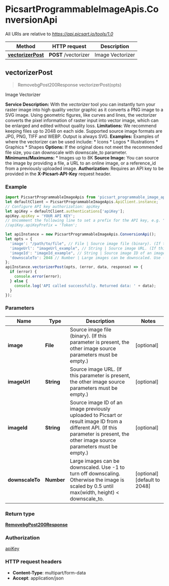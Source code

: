 # PicsartProgrammableImageApis.ConversionApi

All URIs are relative to *https://api.picsart.io/tools/1.0*

Method | HTTP request | Description
------------- | ------------- | -------------
[**vectorizerPost**](ConversionApi.md#vectorizerPost) | **POST** /vectorizer | Image Vectorizer



## vectorizerPost

> RemovebgPost200Response vectorizerPost(opts)

Image Vectorizer

**Service Description:**   With the *vectorizer* tool you can instantly turn your raster image into high quality vector graphic as it converts a PNG image to a SVG image.   Using geometric figures, like curves and lines, the vectorizer converts the pixel information of raster input into vector image, which can be enlarged and edited without quality loss.  **Limitations:** We recommend keeping files up to 2048 on each side. Supported source image formats are JPG, PNG, TIFF and WEBP. Output is always SVG.  **Examples:** Examples of where the vectorizer can be used include:   * Icons   * Logos   * Illustrations   * Graphics   * Shapes  **Options:** If the original does not meet the recommended file size, you can downscale with downscale_to parameter.  **Minimums/Maximums:**   * Images up to 8K  **Source Image:**   You can source the image by providing a file, a URL to an online image, or a reference_id from a previously uploaded image.  **Authorization:**     Requires an API key to be provided in the **X-Picsart-API-Key** request header. 

### Example

```javascript
import PicsartProgrammableImageApis from 'picsart_programmable_image_apis';
let defaultClient = PicsartProgrammableImageApis.ApiClient.instance;
// Configure API key authorization: apiKey
let apiKey = defaultClient.authentications['apiKey'];
apiKey.apiKey = 'YOUR API KEY';
// Uncomment the following line to set a prefix for the API key, e.g. "Token" (defaults to null)
//apiKey.apiKeyPrefix = 'Token';

let apiInstance = new PicsartProgrammableImageApis.ConversionApi();
let opts = {
  'image': "/path/to/file", // File | Source image file (binary). (If this parameter is present, the other image source parameters must be empty.)
  'imageUrl': "imageUrl_example", // String | Source image URL. (If this parameter is present, the other image source parameters must be empty.)
  'imageId': "imageId_example", // String | Source image ID of an image previously uploaded to Picsart or result image ID from a different API. (If this parameter is present, the other image source parameters must be empty.)
  'downscaleTo': 2048 // Number | Large images can be downscaled. Use -1 to turn off downscaling. Otherwise the image is scaled by 0.5 until max(width, height) < downscale_to.
};
apiInstance.vectorizerPost(opts, (error, data, response) => {
  if (error) {
    console.error(error);
  } else {
    console.log('API called successfully. Returned data: ' + data);
  }
});
```

### Parameters


Name | Type | Description  | Notes
------------- | ------------- | ------------- | -------------
 **image** | **File**| Source image file (binary). (If this parameter is present, the other image source parameters must be empty.) | [optional] 
 **imageUrl** | **String**| Source image URL. (If this parameter is present, the other image source parameters must be empty.) | [optional] 
 **imageId** | **String**| Source image ID of an image previously uploaded to Picsart or result image ID from a different API. (If this parameter is present, the other image source parameters must be empty.) | [optional] 
 **downscaleTo** | **Number**| Large images can be downscaled. Use -1 to turn off downscaling. Otherwise the image is scaled by 0.5 until max(width, height) &lt; downscale_to. | [optional] [default to 2048]

### Return type

[**RemovebgPost200Response**](RemovebgPost200Response.md)

### Authorization

[apiKey](../README.md#apiKey)

### HTTP request headers

- **Content-Type**: multipart/form-data
- **Accept**: application/json

